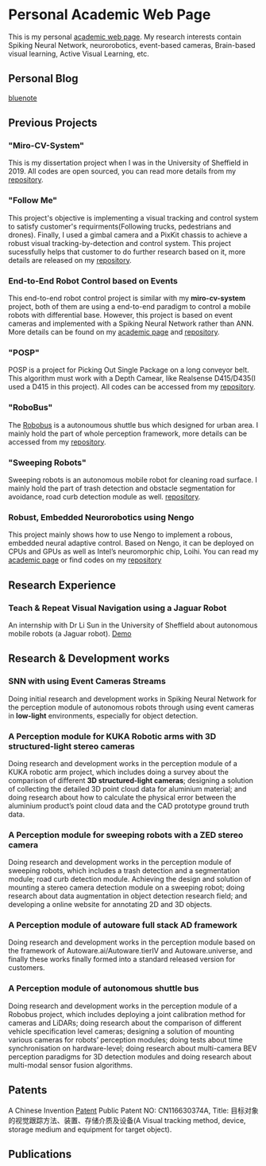 # Personal Academic Web Page
This is my personal [academic web page](https://neuronsvision.com/). My research interests contain Spiking Neural Network, neurorobotics, event-based cameras, Brain-based visual learning, Active Visual Learning, etc.

## Personal Blog
[bluenote](https://www.bluenote.top)

## Previous Projects

### "Miro-CV-System"
This is my dissertation project when I was in the University of Sheffield in 2019. All codes are open sourced, you can read more details from my [repository](https://github.com/LiZheng1997/MiRo-CV-System).

### "Follow Me"
This project's objective is implementing a visual tracking and control system to satisfy customer's requirments(Following trucks, pedestrians and drones). Finally, I used a gimbal camera and a PixKit chassis to achieve a robust visual tracking-by-detection and control system. This project sucessfully helps that customer to do further research based on it, more details are released on my [repository](https://github.com/LiZheng1997/Follow-Me).

### End-to-End Robot Control based on Events
This end-to-end robot control project is similar with my **miro-cv-system** project, both of them are using a end-to-end paradigm to control a mobile robots with differential base. However, this project is based on event cameras and implemented with a Spiking Neural Network rather than ANN. More details can be found on my [academic page](https://neuronsvision.com/projects/Event_based_Robot_Control_project/) and [repository](https://github.com/Bluet-NeuroRobotics/Training-Neural-Networks-for-Event-Based-End-to-End-Robot-Control).

### "POSP"
POSP is a project for Picking Out Single Package on a long conveyor belt. This algorithm must work with a Depth Camear, like Realsense D415/D435(I used a D415 in this project). All codes can be accessed from my [repository](https://github.com/LiZheng1997/POSP).

### "RoboBus"
The [Robobus](https://www.pixmoving.com/robobus) is a autonoumous shuttle bus which designed for urban area. I mainly hold the part of whole perception framework, more details can be accessed from my [repository](https://github.com/LiZheng1997/Robobus).

### "Sweeping Robots"
Sweeping robots is an autonomous mobile robot for cleaning road surface. I mainly hold the part of trash detection and obstacle segmentation for avoidance, road curb detection module as well. [repository](https://github.com/LiZheng1997/Sweeping-Robots).


### Robust, Embedded Neurorobotics using Nengo
This project mainly shows how to use Nengo to implement a robous, embedded neural adaptive control. Based on Nengo, it can be deployed on CPUs and GPUs as well as Intel’s neuromorphic chip, Loihi. You can read my [academic page](https://neuronsvision.com/projects/Neurorobotics_Nengo_project/) or find codes on my [repository](https://github.com/Bluet-NeuroRobotics/neurorobotics-2020)



## Research Experience

### Teach & Repeat Visual Navigation using a Jaguar Robot
An internship with Dr Li Sun in the University of Sheffield about autonomous mobile robots (a Jaguar robot). [Demo](https://v.youku.com/v_show/id_XNDUyMDIyMzU5Ng==.html?spm=a2hzp.8253869.0.0)


## Research & Development works

### SNN with using Event Cameras Streams
Doing initial research and development works in Spiking Neural Network for the perception module of
autonomous robots through using event cameras in **low-light** environments, especially for object
detection.

### A Perception module for KUKA Robotic arms with 3D structured-light stereo cameras
Doing research and development works in the perception module of a KUKA robotic arm project, which
includes doing a survey about the comparison of different **3D structured-light cameras**; designing a solution of collecting the detailed 3D point cloud data for aluminium material; and doing research about how to calculate the physical error between the aluminium product’s point cloud data and the CAD prototype ground truth data.

### A Perception module for sweeping robots with a ZED stereo camera
Doing research and development works in the perception module of sweeping robots, which includes a
trash detection and a segmentation module; road curb detection module. Achieving the design and
solution of mounting a stereo camera detection module on a sweeping robot;  doing research
about data augmentation in object detection research field; and developing a online website for annotating 2D and 3D objects.

### A Perception module of autoware full stack AD framework
Doing research and development works in the perception module based on the framework of Autoware.ai/Autoware.tierIV and Autoware.universe, and finally these works finally formed into a standard released version for customers.

### A Perception module of autonomous shuttle bus
Doing research and development works in the perception module of a Robobus project, which includes
deploying a joint calibration method for cameras and LiDARs; doing research about the comparison of
different vehicle specification level cameras; designing a solution of mounting various cameras for
robots’ perception modules; doing tests about time synchronisation on hardware-level; doing research
about multi-camera BEV perception paradigms for 3D detection modules and doing research about
multi-modal sensor fusion algorithms.


## Patents

A Chinese Invention [Patent](http://epub.cnipa.gov.cn/patent/CN116630374A) Public Patent NO: CN116630374A, Title: 目标对象的视觉跟踪方法、装置、存储介质及设备(A Visual tracking method, device, storage medium and equipment for target object).

## Publications
